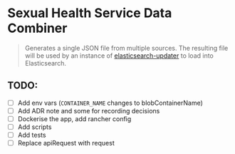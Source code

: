 # Sexual Health Service Data Combiner

> Generates a single JSON file from multiple sources. The resulting file will be used by an instance of [elasticsearch-updater](https://github.com/nhsuk/elasticsearch-updater) to load into Elasticsearch.


## TODO:

- [ ] Add env vars (`CONTAINER_NAME` changes to blobContainerName)
- [ ] Add ADR note and some for recording decisions
- [ ] Dockerise the app, add rancher config
- [ ] Add scripts
- [ ] Add tests
- [ ] Replace apiRequest with request
